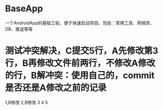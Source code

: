 # BaseApp
一个AndroidApp的基础工程，便于快速启动项目。包括：常用工具、网络库、DB、推送等等

# 测试冲突解决，C提交5行，A先修改第3行，B再修改文件前两行，不修改A修改的行，B解冲突：使用自己的，commit是否还是A修改之前的记录
1,B修改
2,B修改
3
4
5